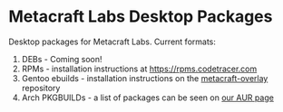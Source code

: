 # Metacraft Labs Desktop Packages
Desktop packages for Metacraft Labs. Current formats:

1. DEBs - Coming soon!
1. RPMs - installation instructions at <https://rpms.codetracer.com>
1. Gentoo ebuilds - installation instructions on the [metacraft-overlay](https://github.com/metacraft-labs/metacraft-overlay) repository
1. Arch PKGBUILDs - a list of packages can be seen on [our AUR page]()
